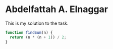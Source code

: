 # Abdelfattah A. Elnaggar

This is my solution to the task.

```js
function findSum(n) {
  return (n * (n + 1)) / 2;
}
```
